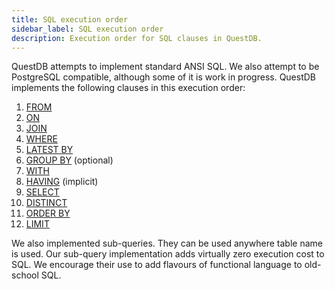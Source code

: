 ```yaml
---
title: SQL execution order
sidebar_label: SQL execution order
description: Execution order for SQL clauses in QuestDB.
---
```


QuestDB attempts to implement standard ANSI SQL. We also attempt to be
PostgreSQL compatible, although some of it is work in progress. QuestDB
implements the following clauses in this execution order:

1. [FROM](/docs/reference/sql/select)
2. [ON](/docs/reference/sql/join)
3. [JOIN](/docs/reference/sql/join)
4. [WHERE](/docs/reference/sql/where)
5. [LATEST BY](/docs/reference/sql/latest-by)
6. [GROUP BY](/docs/reference/sql/group-by) (optional)
7. [WITH](/docs/reference/sql/with)
8. [HAVING](/docs/concept/sql-extensions#implicit-having) (implicit)
9. [SELECT](/docs/reference/sql/select)
10. [DISTINCT](/docs/reference/sql/distinct)
11. [ORDER BY](/docs/reference/sql/order-by)
12. [LIMIT](/docs/reference/sql/limit)

We also implemented sub-queries. They can be used anywhere table name is used.
Our sub-query implementation adds virtually zero execution cost to SQL. We
encourage their use to add flavours of functional language to old-school SQL.
